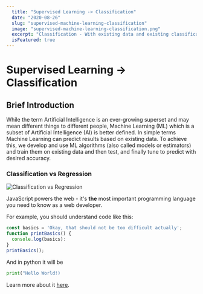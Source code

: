 ```yaml
---
  title: "Supervised Learning -> Classification"
  date: "2020-08-26"
  slug: "supervised-machine-learning-classification"
  image: "supervised-machine-learning-classification.png"
  excerpt: "Classification - With existing data and existing classification a trained Machine Learning model can predict the classification for a new dataset."
  isFeatured: true 
---
```


# Supervised Learning -> Classification

## Brief Introduction

While the term Artificial Intelligence is an ever-growing superset and may mean different things to different people, Machine Learning (ML) which is a subset of Artificial Intelligence (AI) is better defined.
In simple terms Machine Learning can predict results based on existing data.
To achieve this, we develop and use ML algorithms (also called models or estimators) and train them on existing data and then test, and finally tune to predict with desired accuracy.

### Classification vs Regression

![Classification vs Regression](classification-vs-regression.png)

JavaScript powers the web - it's **the** most important programming language you need to know as a web developer.

For example, you should understand code like this:

```js
const basics = 'Okay, that should not be too difficult actually';
function printBasics() {
  console.log(basics):
}
printBasics();
```

And in python it will be

```python
print("Hello World!)

```

Learn more about it [here](https://academind.com).
